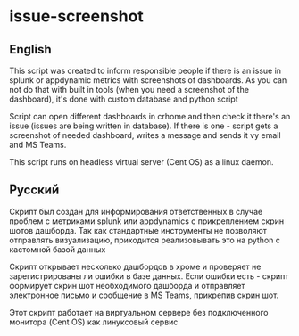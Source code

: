 # issue-screenshot

## English
This script was created to inform responsible people if there is an issue in splunk or appdynamic metrics with screenshots of dashboards. As you can not do that with built in tools (when you need a screenshot of the dashboard), it's done with custom database and python script

Script can open different dashboards in crhome and then check it there's an issue (issues are being written in database). If there is one - script gets a screenshot of needed dashboard, writes a message and sends it vy email and MS Teams.

This script runs on headless virtual server (Cent OS) as a linux daemon.

## Русский
Скрипт был создан для информирования ответственных в случае проблем с метриками splunk или appdynamics с прикреплением скрин шотов дашборда. Так как стандартные инструменты не позволяют отправлять визуализацию, приходится реализовывать это на python с кастомной базой данных

Скрипт открывает несколько дашбордов в хроме и проверяет не зарегистрированы ли ошибки в базе данных. Если ошибки есть - скрипт формирует скрин шот необходимого дашборда и отправляет электронное письмо и сообщение в MS Teams, прикрепив скрин шот.

Этот скрипт работает на виртуальном сервере без подключенного монитора (Cent OS) как линуксовый сервис

